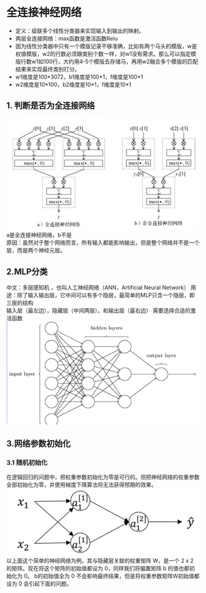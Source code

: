 # 全连接神经网络
- 定义：级联多个线性分类器来实现输入到输出的映射。
- 两层全连接网络：max函数是激活函数Relu 
- 因为线性分类器中只有一个模版记录不够准确，比如有两个马头的模版，w是权值模版，w2的行数必须跟类别个数一样，对w1没有需求。那么可以指定模版行数w1如100行，大约用4-5个模版去存储马，再用w2融合多个模版的匹配结果来实现最终类别打分。
- w1维度是100\*3072，b1维度是100\*1，f维度是100\*1
- w2维度是10\*100，b2维度是10\*1，f维度是10\*1  
## 1. 判断是否为全连接网络  
![图片](https://github.com/1511878271/Pytorch/blob/main/8.jpg)  
a是全连接神经网络，b不是  
原因：虽然对于整个网络而言，所有输入都能影响输出，但是整个网络并不是一个层，而是两个神经元层。
## 2.MLP分类  
中文：多层感知机 ，也叫人工神经网络（ANN，Artificial Neural Network）
用途：除了输入输出层，它中间可以有多个隐层，最简单的MLP只含一个隐层，即三层的结构  
输入层（最左边），隐藏层（中间两层），和输出层（最右边） 需要选择合适的激活函数  
![图片](https://github.com/1511878271/Pytorch/blob/main/9.png)
## 3.网络参数初始化  
### 3.1 随机初始化 
在逻辑回归的问题中，把权重参数初始化为零是可行的。但把神经网络的权重参数全部初始化为零，并使用梯度下降算法将无法获得预期的效果。  
![图片](https://github.com/1511878271/Pytorch/blob/main/10.png)
以上面这个简单的神经网络为例。其与隐藏层关联的权重矩阵 W，是一个 2 x 2 的矩阵。现在将这个矩阵的初始值都设为 0，同样我们将偏置矩阵 b
的值也都初始化为 0。
b的初始值全为 0 不会影响最终结果，但是将权重参数矩阵W初始值都设为 0 会引起下面的问题。

